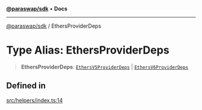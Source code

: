 [**@paraswap/sdk**](../README.md) • **Docs**

***

[@paraswap/sdk](../globals.md) / EthersProviderDeps

# Type Alias: EthersProviderDeps

> **EthersProviderDeps**: [`EthersV5ProviderDeps`](../interfaces/EthersV5ProviderDeps.md) \| [`EthersV6ProviderDeps`](../interfaces/EthersV6ProviderDeps.md)

## Defined in

[src/helpers/index.ts:14](https://github.com/paraswap/paraswap-sdk/blob/master/src/helpers/index.ts#L14)

